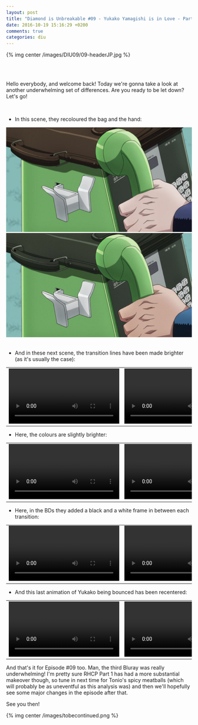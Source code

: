 ```yaml
---
layout: post
title: "Diamond is Unbreakable #09 - Yukako Yamagishi is in Love - Part 2"
date: 2016-10-19 15:16:29 +0200
comments: true
categories: diu
---
```


{% img center /images/DIU09/09-headerJP.jpg %}
<!-- more -->

<br>
<br>

Hello everybody, and welcome back! Today we're gonna take a look at another underwhelming set of differences. Are you ready to be let down? Let's go!

<br>

- In this scene, they recoloured the bag and the hand:

<div id="container1" class="twentytwenty-container">
 <img src="/images/DIU09/tv-00040.jpg" />
 <img src="/images/DIU09/bd-00040.jpg" />
</div>

<br>

- And in these next scene, the transition lines have been made brighter (as it's usually the case):

<table width="100%">
<tr>
<td align="left" valign="top" width="50%">
<video class='center' nocontrols loop preload='auto'>
  <source src=/videos/DIU09/TV%201%20-%20brighter%201.webm type='video/webm; codecs="vp8, vorbis"'>
</video>
</td>
<td align="left" valign="top" width="50%">
<video class='center' nocontrols loop preload='auto'>
  <source src=/videos/DIU09/BD%201%20-%20brighter%201.webm type='video/webm; codecs="vp8, vorbis"'>
</video>
</td>
</tr>
</table>

- Here, the colours are slightly brighter:

<table width="100%">
<tr>
<td align="left" valign="top" width="50%">
<video class='center' nocontrols loop preload='auto'>
  <source src=/videos/DIU09/TV%202%20-%20brighter%202.webm type='video/webm; codecs="vp8, vorbis"'>
</video>
</td>
<td align="left" valign="top" width="50%">
<video class='center' nocontrols loop preload='auto'>
  <source src=/videos/DIU09/BD%202%20-%20brighter%202.webm type='video/webm; codecs="vp8, vorbis"'>
</video>
</td>
</tr>
</table>

- Here, in the BDs they added a black and a white frame in between each transition:

<table width="100%">
<tr>
<td align="left" valign="top" width="50%">
<video class='center' nocontrols loop preload='auto'>
  <source src=/videos/DIU09/TV%203%20-%20b&w.webm type='video/webm; codecs="vp8, vorbis"'>
</video>
</td>
<td align="left" valign="top" width="50%">
<video class='center' nocontrols loop preload='auto'>
  <source src=/videos/DIU09/BD%203%20-%20b&w.webm type='video/webm; codecs="vp8, vorbis"'>
</video>
</td>
</tr>
</table>

- And this last animation of Yukako being bounced has been recentered:

<table width="100%">
<tr>
<td align="left" valign="top" width="50%">
<video class='center' nocontrols loop preload='auto'>
  <source src=/videos/DIU09/TV%204%20-%20bounce.webm type='video/webm; codecs="vp8, vorbis"'>
</video>
</td>
<td align="left" valign="top" width="50%">
<video class='center' nocontrols loop preload='auto'>
  <source src=/videos/DIU09/BD%204%20-%20bounce.webm type='video/webm; codecs="vp8, vorbis"'>
</video>
</td>
</tr>
</table>

And that's it for Episode #09 too. Man, the third Bluray was really underwhelming! I'm pretty sure RHCP Part 1 has had a more substantial makeover though, so tune in next time for Tonio's spicy meatballs (which will probably be as uneventful as this analysis was) and then we'll hopefully see some major changes in the episode after that.

See you then!

{% img center /images/tobecontinued.png %}